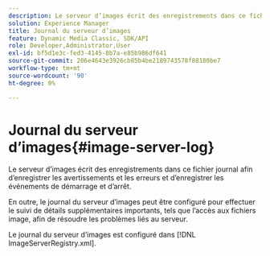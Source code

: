 ```yaml
---
description: Le serveur d’images écrit des enregistrements dans ce fichier journal afin d’enregistrer les avertissements et les erreurs et d’enregistrer les événements de démarrage et d’arrêt.
solution: Experience Manager
title: Journal du serveur d’images
feature: Dynamic Media Classic, SDK/API
role: Developer,Administrator,User
exl-id: bf5d1e3c-fed3-4145-8b7a-e85b986df641
source-git-commit: 206e4643e3926cb85b4be2189743578f88180be7
workflow-type: tm+mt
source-wordcount: '90'
ht-degree: 0%

---
```


# Journal du serveur d’images{#image-server-log}

Le serveur d’images écrit des enregistrements dans ce fichier journal afin d’enregistrer les avertissements et les erreurs et d’enregistrer les événements de démarrage et d’arrêt.

En outre, le journal du serveur d’images peut être configuré pour effectuer le suivi de détails supplémentaires importants, tels que l’accès aux fichiers image, afin de résoudre les problèmes liés au serveur.

Le journal du serveur d’images est configuré dans [!DNL ImageServerRegistry.xml].

